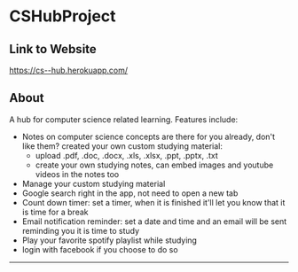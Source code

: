 
# CSHubProject

## Link to Website
https://cs--hub.herokuapp.com/

## About
A hub for computer science related learning. Features include:
- Notes on computer science concepts are there for you already, don't like them? created your own custom studying material:  
    - upload .pdf, .doc, .docx, .xls, .xlsx, .ppt, .pptx, .txt 
    - create your own studying notes, can embed images and youtube videos in the notes too 
- Manage your custom studying material  
- Google search right in the app, not need to open a new tab
- Count down timer: set a timer, when it is finished it'll let you know that it is time for a break  
- Email notification reminder: set a date and time and an email will be sent reminding you it is time to study
- Play your favorite spotify playlist while studying
- login with facebook if you choose to do so
--------------------------
